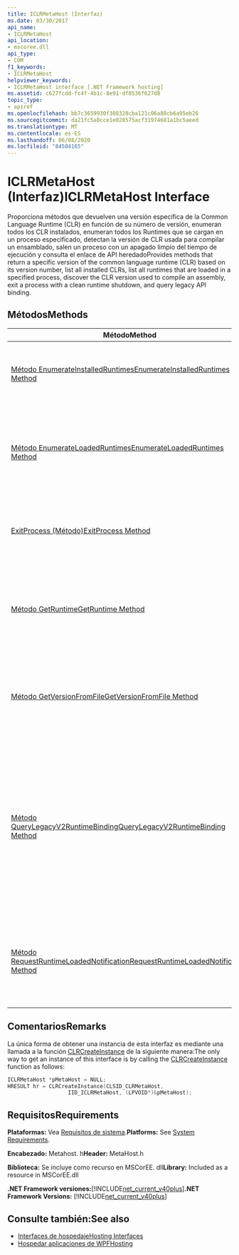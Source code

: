 ```yaml
---
title: ICLRMetaHost (Interfaz)
ms.date: 03/30/2017
api_name:
- ICLRMetaHost
api_location:
- mscoree.dll
api_type:
- COM
f1_keywords:
- ICLRMetaHost
helpviewer_keywords:
- ICLRMetaHost interface [.NET Framework hosting]
ms.assetid: c627fcdd-fc4f-4b1c-8e91-df8536f627d8
topic_type:
- apiref
ms.openlocfilehash: bb7c3659930f308328cba121c06a88cb6a95eb26
ms.sourcegitcommit: da21fc5a8cce1e028575acf31974681a1bc5aeed
ms.translationtype: MT
ms.contentlocale: es-ES
ms.lasthandoff: 06/08/2020
ms.locfileid: "84504165"
---
```

# <a name="iclrmetahost-interface"></a><span data-ttu-id="7ee38-102">ICLRMetaHost (Interfaz)</span><span class="sxs-lookup"><span data-stu-id="7ee38-102">ICLRMetaHost Interface</span></span>
<span data-ttu-id="7ee38-103">Proporciona métodos que devuelven una versión específica de la Common Language Runtime (CLR) en función de su número de versión, enumeran todos los CLR instalados, enumeran todos los Runtimes que se cargan en un proceso especificado, detectan la versión de CLR usada para compilar un ensamblado, salen un proceso con un apagado limpio del tiempo de ejecución y consulta el enlace de API heredado</span><span class="sxs-lookup"><span data-stu-id="7ee38-103">Provides methods that return a specific version of the common language runtime (CLR) based on its version number, list all installed CLRs, list all runtimes that are loaded in a specified process, discover the CLR version used to compile an assembly, exit a process with a clean runtime shutdown, and query legacy API binding.</span></span>  
  
## <a name="methods"></a><span data-ttu-id="7ee38-104">Métodos</span><span class="sxs-lookup"><span data-stu-id="7ee38-104">Methods</span></span>  
  
|<span data-ttu-id="7ee38-105">Método</span><span class="sxs-lookup"><span data-stu-id="7ee38-105">Method</span></span>|<span data-ttu-id="7ee38-106">Descripción</span><span class="sxs-lookup"><span data-stu-id="7ee38-106">Description</span></span>|  
|------------|-----------------|  
|[<span data-ttu-id="7ee38-107">Método EnumerateInstalledRuntimes</span><span class="sxs-lookup"><span data-stu-id="7ee38-107">EnumerateInstalledRuntimes Method</span></span>](iclrmetahost-enumerateinstalledruntimes-method.md)|<span data-ttu-id="7ee38-108">Devuelve una enumeración que contiene un puntero de interfaz [ICLRRuntimeInfo](iclrruntimeinfo-interface.md) válido para cada versión de CLR que está instalada en un equipo.</span><span class="sxs-lookup"><span data-stu-id="7ee38-108">Returns an enumeration that contains a valid [ICLRRuntimeInfo](iclrruntimeinfo-interface.md) interface pointer for each CLR version that is installed on a computer.</span></span>|  
|[<span data-ttu-id="7ee38-109">Método EnumerateLoadedRuntimes</span><span class="sxs-lookup"><span data-stu-id="7ee38-109">EnumerateLoadedRuntimes Method</span></span>](iclrmetahost-enumerateloadedruntimes-method.md)|<span data-ttu-id="7ee38-110">Devuelve una enumeración que contiene un puntero de interfaz [ICLRRuntimeInfo](iclrruntimeinfo-interface.md) válido para cada CLR que se carga en un proceso determinado.</span><span class="sxs-lookup"><span data-stu-id="7ee38-110">Returns an enumeration that contains a valid [ICLRRuntimeInfo](iclrruntimeinfo-interface.md) interface pointer for each CLR that is loaded in a given process.</span></span> <span data-ttu-id="7ee38-111">Este método reemplaza a [GetVersionFromProcess (](getversionfromprocess-function.md).</span><span class="sxs-lookup"><span data-stu-id="7ee38-111">This method supersedes [GetVersionFromProcess](getversionfromprocess-function.md).</span></span>|  
|[<span data-ttu-id="7ee38-112">ExitProcess (Método)</span><span class="sxs-lookup"><span data-stu-id="7ee38-112">ExitProcess Method</span></span>](iclrmetahost-exitprocess-method.md)|<span data-ttu-id="7ee38-113">Intenta cerrar todos los tiempos de ejecución cargados correctamente y, a continuación, finaliza el proceso.</span><span class="sxs-lookup"><span data-stu-id="7ee38-113">Attempts to shut down all loaded runtimes gracefully and then terminates the process.</span></span> <span data-ttu-id="7ee38-114">Reemplaza la función [CorExitProcess (](corexitprocess-function.md) .</span><span class="sxs-lookup"><span data-stu-id="7ee38-114">Supersedes the [CorExitProcess](corexitprocess-function.md) function.</span></span>|  
|[<span data-ttu-id="7ee38-115">Método GetRuntime</span><span class="sxs-lookup"><span data-stu-id="7ee38-115">GetRuntime Method</span></span>](iclrmetahost-getruntime-method.md)|<span data-ttu-id="7ee38-116">Obtiene la interfaz [ICLRRuntimeInfo](iclrruntimeinfo-interface.md) que corresponde a una versión de CLR determinada.</span><span class="sxs-lookup"><span data-stu-id="7ee38-116">Gets the [ICLRRuntimeInfo](iclrruntimeinfo-interface.md) interface that corresponds to a particular CLR version.</span></span> <span data-ttu-id="7ee38-117">Este método reemplaza a la función [CorBindToRuntimeEx](corbindtoruntimeex-function.md) utilizada con la marca [STARTUP_LOADER_SAFEMODE](startup-flags-enumeration.md) .</span><span class="sxs-lookup"><span data-stu-id="7ee38-117">This method supersedes the [CorBindToRuntimeEx](corbindtoruntimeex-function.md) function used with the [STARTUP_LOADER_SAFEMODE](startup-flags-enumeration.md) flag.</span></span>|  
|[<span data-ttu-id="7ee38-118">Método GetVersionFromFile</span><span class="sxs-lookup"><span data-stu-id="7ee38-118">GetVersionFromFile Method</span></span>](iclrmetahost-getversionfromfile-method.md)|<span data-ttu-id="7ee38-119">Obtiene la versión de compilación original .NET Framework del ensamblado (almacenada en los metadatos), dada su ruta de acceso al archivo.</span><span class="sxs-lookup"><span data-stu-id="7ee38-119">Gets the assembly's original .NET Framework compilation version (stored in the metadata), given its file path.</span></span> <span data-ttu-id="7ee38-120">Este método reemplaza a [GetFileVersion (](getfileversion-function.md).</span><span class="sxs-lookup"><span data-stu-id="7ee38-120">This method supersedes [GetFileVersion](getfileversion-function.md).</span></span>|  
|[<span data-ttu-id="7ee38-121">Método QueryLegacyV2RuntimeBinding</span><span class="sxs-lookup"><span data-stu-id="7ee38-121">QueryLegacyV2RuntimeBinding Method</span></span>](iclrmetahost-querylegacyv2runtimebinding-method.md)|<span data-ttu-id="7ee38-122">Devuelve una interfaz que representa un tiempo de ejecución en el que se ha enlazado la Directiva de activación heredada, por ejemplo, mediante el uso del `useLegacyV2RuntimeActivationPolicy` atributo en la entrada del archivo de configuración del [ \<startup> elemento](../../configure-apps/file-schema/startup/startup-element.md) , mediante el uso directo de las API de activación heredadas o llamando al método [ICLRRuntimeInfo:: BindAsLegacyV2Runtime (](iclrruntimeinfo-bindaslegacyv2runtime-method.md) .</span><span class="sxs-lookup"><span data-stu-id="7ee38-122">Returns an interface that represents a runtime to which legacy activation policy has been bound, for example by using the `useLegacyV2RuntimeActivationPolicy` attribute on the [\<startup> Element](../../configure-apps/file-schema/startup/startup-element.md) configuration file entry, by direct use of the legacy activation APIs, or by calling the [ICLRRuntimeInfo::BindAsLegacyV2Runtime](iclrruntimeinfo-bindaslegacyv2runtime-method.md) method.</span></span>|  
|[<span data-ttu-id="7ee38-123">Método RequestRuntimeLoadedNotification</span><span class="sxs-lookup"><span data-stu-id="7ee38-123">RequestRuntimeLoadedNotification Method</span></span>](iclrmetahost-requestruntimeloadednotification-method.md)|<span data-ttu-id="7ee38-124">Garantiza una devolución de llamada al puntero de función especificado cuando se carga por primera vez una versión de CLR, pero aún no se ha iniciado.</span><span class="sxs-lookup"><span data-stu-id="7ee38-124">Guarantees a callback to the specified function pointer when a CLR version is first loaded, but not yet started.</span></span> <span data-ttu-id="7ee38-125">Este método reemplaza a [LockClrVersion](lockclrversion-function.md)</span><span class="sxs-lookup"><span data-stu-id="7ee38-125">This method supersedes [LockClrVersion](lockclrversion-function.md)</span></span>|  
  
## <a name="remarks"></a><span data-ttu-id="7ee38-126">Comentarios</span><span class="sxs-lookup"><span data-stu-id="7ee38-126">Remarks</span></span>  
 <span data-ttu-id="7ee38-127">La única forma de obtener una instancia de esta interfaz es mediante una llamada a la función [CLRCreateInstance](clrcreateinstance-function.md) de la siguiente manera:</span><span class="sxs-lookup"><span data-stu-id="7ee38-127">The only way to get an instance of this interface is by calling the [CLRCreateInstance](clrcreateinstance-function.md) function as follows:</span></span>  
  
```cpp  
ICLRMetaHost *pMetaHost = NULL;  
HRESULT hr = CLRCreateInstance(CLSID_CLRMetaHost,  
                   IID_ICLRMetaHost, (LPVOID*)&pMetaHost);  
```  
  
## <a name="requirements"></a><span data-ttu-id="7ee38-128">Requisitos</span><span class="sxs-lookup"><span data-stu-id="7ee38-128">Requirements</span></span>  
 <span data-ttu-id="7ee38-129">**Plataformas:** Vea [Requisitos de sistema](../../get-started/system-requirements.md).</span><span class="sxs-lookup"><span data-stu-id="7ee38-129">**Platforms:** See [System Requirements](../../get-started/system-requirements.md).</span></span>  
  
 <span data-ttu-id="7ee38-130">**Encabezado:** Metahost. h</span><span class="sxs-lookup"><span data-stu-id="7ee38-130">**Header:** MetaHost.h</span></span>  
  
 <span data-ttu-id="7ee38-131">**Biblioteca:** Se incluye como recurso en MSCorEE. dll</span><span class="sxs-lookup"><span data-stu-id="7ee38-131">**Library:** Included as a resource in MSCorEE.dll</span></span>  
  
 <span data-ttu-id="7ee38-132">**.NET Framework versiones:**[!INCLUDE[net_current_v40plus](../../../../includes/net-current-v40plus-md.md)]</span><span class="sxs-lookup"><span data-stu-id="7ee38-132">**.NET Framework Versions:** [!INCLUDE[net_current_v40plus](../../../../includes/net-current-v40plus-md.md)]</span></span>  
  
## <a name="see-also"></a><span data-ttu-id="7ee38-133">Consulte también:</span><span class="sxs-lookup"><span data-stu-id="7ee38-133">See also</span></span>

- [<span data-ttu-id="7ee38-134">Interfaces de hospedaje</span><span class="sxs-lookup"><span data-stu-id="7ee38-134">Hosting Interfaces</span></span>](hosting-interfaces.md)
- [<span data-ttu-id="7ee38-135">Hospedar aplicaciones de WPF</span><span class="sxs-lookup"><span data-stu-id="7ee38-135">Hosting</span></span>](index.md)
